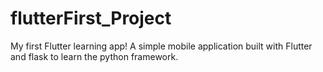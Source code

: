 # flutterFirst_Project 
My first Flutter learning app! A simple mobile application built with Flutter and flask to learn the python framework.
